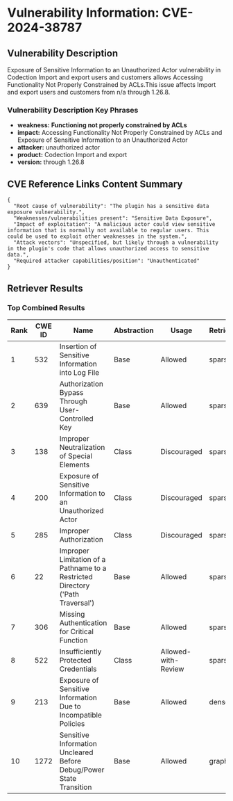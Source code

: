 # Vulnerability Information: CVE-2024-38787

## Vulnerability Description
Exposure of Sensitive Information to an Unauthorized Actor vulnerability in Codection Import and export users and customers allows Accessing Functionality Not Properly Constrained by ACLs.This issue affects Import and export users and customers from n/a through 1.26.8.

### Vulnerability Description Key Phrases
- **weakness:** **Functioning not properly constrained by ACLs**
- **impact:** Accessing Functionality Not Properly Constrained by ACLs and Exposure of Sensitive Information to an Unauthorized Actor
- **attacker:** unauthorized actor
- **product:** Codection Import and export
- **version:** through 1.26.8

## CVE Reference Links Content Summary
```
{
  "Root cause of vulnerability": "The plugin has a sensitive data exposure vulnerability.",
  "Weaknesses/vulnerabilities present": "Sensitive Data Exposure",
  "Impact of exploitation": "A malicious actor could view sensitive information that is normally not available to regular users. This could be used to exploit other weaknesses in the system.",
  "Attack vectors": "Unspecified, but likely through a vulnerability in the plugin's code that allows unauthorized access to sensitive data.",
  "Required attacker capabilities/position": "Unauthenticated"
}
```

## Retriever Results

### Top Combined Results

| Rank | CWE ID | Name | Abstraction | Usage  | Retrievers | Individual Scores |
|------|--------|------|-------------|-------|------------|-------------------|
| 1 | 532 | Insertion of Sensitive Information into Log File | Base | Allowed | sparse | 0.245 |
| 2 | 639 | Authorization Bypass Through User-Controlled Key | Base | Allowed | sparse | 0.231 |
| 3 | 138 | Improper Neutralization of Special Elements | Class | Discouraged | sparse | 0.231 |
| 4 | 200 | Exposure of Sensitive Information to an Unauthorized Actor | Class | Discouraged | sparse | 0.225 |
| 5 | 285 | Improper Authorization | Class | Discouraged | sparse | 0.222 |
| 6 | 22 | Improper Limitation of a Pathname to a Restricted Directory ('Path Traversal') | Base | Allowed | sparse | 0.220 |
| 7 | 306 | Missing Authentication for Critical Function | Base | Allowed | sparse | 0.220 |
| 8 | 522 | Insufficiently Protected Credentials | Class | Allowed-with-Review | sparse | 0.219 |
| 9 | 213 | Exposure of Sensitive Information Due to Incompatible Policies | Base | Allowed | dense | 0.597 |
| 10 | 1272 | Sensitive Information Uncleared Before Debug/Power State Transition | Base | Allowed | graph | 0.002 |

